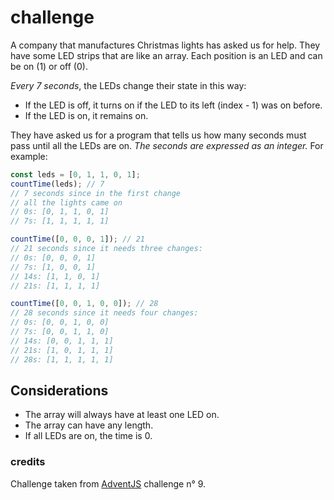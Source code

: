 # challenge

A company that manufactures Christmas lights has asked us for help.
They have some LED strips that are like an array. Each position is an LED and can be on (1) or off (0).

_Every 7 seconds_, the LEDs change their state in this way:

- If the LED is off, it turns on if the LED to its left (index - 1) was on before.
- If the LED is on, it remains on.

They have asked us for a program that tells us how many seconds must pass until all the LEDs are on. _The seconds are expressed as an integer._ For example:

```javascript
const leds = [0, 1, 1, 0, 1];
countTime(leds); // 7
// 7 seconds since in the first change
// all the lights came on
// 0s: [0, 1, 1, 0, 1]
// 7s: [1, 1, 1, 1, 1]

countTime([0, 0, 0, 1]); // 21
// 21 seconds since it needs three changes:
// 0s: [0, 0, 0, 1]
// 7s: [1, 0, 0, 1]
// 14s: [1, 1, 0, 1]
// 21s: [1, 1, 1, 1]

countTime([0, 0, 1, 0, 0]); // 28
// 28 seconds since it needs four changes:
// 0s: [0, 0, 1, 0, 0]
// 7s: [0, 0, 1, 1, 0]
// 14s: [0, 0, 1, 1, 1]
// 21s: [1, 0, 1, 1, 1]
// 28s: [1, 1, 1, 1, 1]
```

## Considerations

- The array will always have at least one LED on.
- The array can have any length.
- If all LEDs are on, the time is 0.

### credits

Challenge taken from [AdventJS](https://adventjs.dev/es/challenges/2022/9) challenge n° 9.
